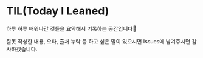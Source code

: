 # TIL(Today I Leaned)

하루 하루 배워나간 것들을 요약해서 기록하는 공간입니다🧐

잘못 작성한 내용, 오타, 출처 누락 등 하고 싶은 말이 있으시면 Issues에 남겨주시면 감사하겠습니다.
